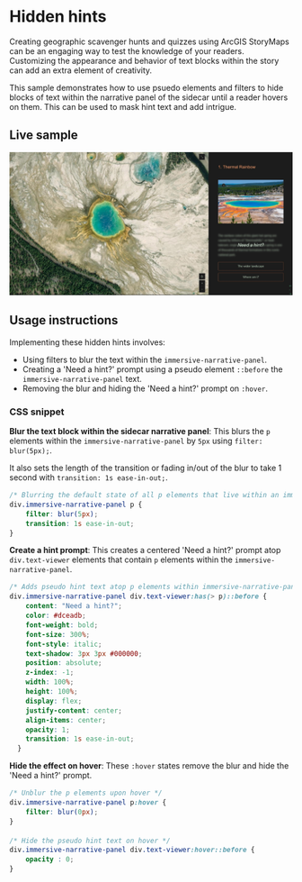 # Hidden hints
Creating geographic scavenger hunts and quizzes using ArcGIS StoryMaps can be an engaging way to test the knowledge of your readers. Customizing the appearance and behavior of text blocks within the story can add an extra element of creativity.

This sample demonstrates how to use psuedo elements and filters to hide blocks of text within the narrative panel of the sidecar until a reader hovers on them. This can be used to mask hint text and add intrigue.

## Live sample
[![Hidden hint sample codepen](./assets/sample_hidden_hint.jpg "Hidden hint sample codepen")](https://codepen.io/Warren-Davison/pen/wvVzwrv)

## Usage instructions
Implementing these hidden hints involves:
- Using filters to blur the text within the `immersive-narrative-panel`.
- Creating a 'Need a hint?' prompt using a pseudo element `::before` the `immersive-narrative-panel` text.
- Removing the blur and hiding the 'Need a hint?' prompt on `:hover`.

### CSS snippet
**Blur the text block within the sidecar narrative panel**: This blurs the `p` elements within the `immersive-narrative-panel` by `5px` using `filter: blur(5px);`.

It also sets the length of the transition or fading in/out of the blur to take 1 second with `transition: 1s ease-in-out;`.
```css
/* Blurring the default state of all p elements that live within an immersive sidecar */
div.immersive-narrative-panel p {
    filter: blur(5px);
    transition: 1s ease-in-out;
}
```

**Create a hint prompt**: This creates a centered 'Need a hint?' prompt atop `div.text-viewer` elements that contain `p` elements within the `immersive-narrative-panel`. 
```css
/* Adds pseudo hint text atop p elements within immersive-narrative-panel text-viewer elements */
div.immersive-narrative-panel div.text-viewer:has(> p)::before {
    content: "Need a hint?";
    color: #dceadb;
    font-weight: bold;
    font-size: 300%;
    font-style: italic;
    text-shadow: 3px 3px #000000;
    position: absolute;
    z-index: -1;
    width: 100%;
    height: 100%;
    display: flex;
    justify-content: center;
    align-items: center;
    opacity: 1;
    transition: 1s ease-in-out;
  }
```

**Hide the effect on hover**: These `:hover` states remove the blur and hide the 'Need a hint?' prompt.
```css
/* Unblur the p elements upon hover */
div.immersive-narrative-panel p:hover {
    filter: blur(0px);
}

/* Hide the pseudo hint text on hover */
div.immersive-narrative-panel div.text-viewer:hover::before {
    opacity : 0;
}
```
